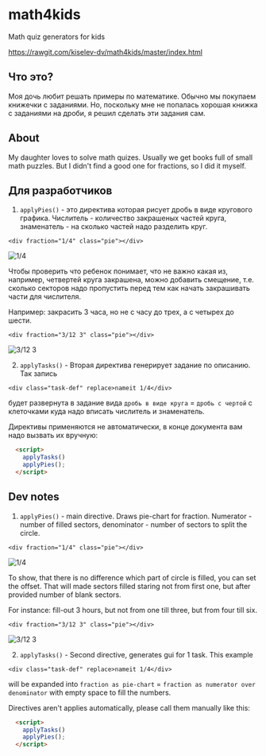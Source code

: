 # math4kids
Math quiz generators for kids

https://rawgit.com/kiselev-dv/math4kids/master/index.html

## Что это?
Моя дочь любит решать примеры по математике.
Обычно мы покупаем книжечки с заданиями.
Но, поскольку мне не попалась хорошая книжка с заданиями на дроби,
я решил сделать эти задания сам.

## About
My daughter loves to solve math quizes.
Usually we get books full of small math puzzles.
But I didn't find a good one for fractions, so I did it myself.

## Для разработчиков

1. `applyPies()` - это директива которая рисует дробь в виде кругового графика.
  Числитель - количество закрашеных частей круга,
  знаменатель - на сколько частей надо разделить круг.

  ```
  <div fraction="1/4" class="pie"></div>
  ```
  
  ![1/4](https://rawgit.com/kiselev-dv/math4kids/d468fd5a66bfbda3062accf62574887a18886f7f/examples/1-4.svg)

  Чтобы проверить что ребенок понимает, что не важно какая из, например,
  четвертей круга закрашена, можно добавить смещение, т.е. сколько секторов
  надо пропустить перед тем как начать закрашивать части для числителя.

  Например: закрасить 3 часа, но не с часу до трех, а с четырех до шести.

  ```
  <div fraction="3/12 3" class="pie"></div>
  ```
    
  ![3/12 3](https://rawgit.com/kiselev-dv/math4kids/bf46e32a545bd2ce2d110af02a143bfe1e884dd1/examples/3-12-3.svg)
    
2. `applyTasks()` - Вторая директива генерирует задание по описанию. Так запись

  ```
  <div class="task-def" replace>nameit 1/4</div>
  ```

  будет развернута в задание вида `дробь в виде круга` = `дробь с чертой`
  с клеточками куда надо вписать числитель и знаменатель.

Директивы применяются не автоматически, в конце документа вам надо вызвать их
вручную:

```html
  <script>
    applyTasks()
    applyPies();
  </script>
```

## Dev notes

1. `applyPies()` - main directive. Draws pie-chart for fraction.
  Numerator - number of filled sectors, denominator - number of
  sectors to split the circle.

  ```
  <div fraction="1/4" class="pie"></div>
  ```
  
  ![1/4](https://rawgit.com/kiselev-dv/math4kids/d468fd5a66bfbda3062accf62574887a18886f7f/examples/1-4.svg)
  
  To show, that there is no difference which part of circle is filled,
  you can set the offset. That will made sectors filled staring
  not from first one, but after provided number of blank sectors.

  For instance: fill-out 3 hours, but not from one till three,
  but from four till six.
  
  ```
  <div fraction="3/12 3" class="pie"></div>
  ```
    
  ![3/12 3](https://rawgit.com/kiselev-dv/math4kids/bf46e32a545bd2ce2d110af02a143bfe1e884dd1/examples/3-12-3.svg)

2. `applyTasks()` - Second directive, generates gui for 1 task. This example
  
  ```
  <div class="task-def" replace>nameit 1/4</div>
  ```

  will be expanded into `fraction as pie-chart` = `fraction as numerator over denominator`
  with empty space to fill the numbers.

Directives aren't applies automatically, please call them manually like this:

```html
  <script>
    applyTasks()
    applyPies();
  </script>
```
